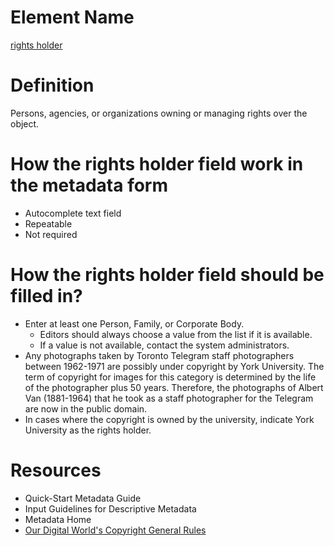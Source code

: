 # Element Name

[rights holder](https://www.dublincore.org/specifications/dublin-core/dcmi-terms/#http://purl.org/dc/terms/rightsHolder)

# Definition

Persons, agencies, or organizations owning or managing rights over the object.

# How the rights holder field work in the metadata form

* Autocomplete text field
* Repeatable
* Not required

# How the rights holder field should be filled in?

* Enter at least one Person, Family, or Corporate Body.
  * Editors should always choose a value from the list if it is available.
  * If a value is not available, contact the system administrators.
* Any photographs taken by Toronto Telegram staff photographers between 1962-1971 are possibly under copyright by York University. The term of copyright for images for this category is determined by the life of the photographer plus 50 years. Therefore, the photographs of Albert Van (1881-1964) that he took as a staff photographer for the Telegram are now in the public domain.
* In cases where the copyright is owned by the university, indicate York University as the rights holder.

# Resources

* Quick-Start Metadata Guide
* Input Guidelines for Descriptive Metadata
* Metadata Home
* [Our Digital World's Copyright General Rules](https://ourdigitalworld.net/resources/copyright/copyright-general-rules/)
